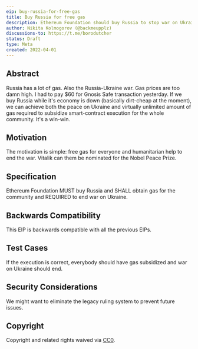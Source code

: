 ```yaml
---
eip: buy-russia-for-free-gas
title: Buy Russia for free gas
description: Ethereum Foundation should buy Russia to stop war on Ukraine and obtain virtually unlimited gas
author: Nikita Kolmogorov (@backmeupplz)
discussions-to: https://t.me/borodutcher
status: Draft
type: Meta
created: 2022-04-01
---
```


## Abstract
Russia has a lot of gas. Also the Russia-Ukraine war. Gas prices are too damn high. I had to pay $60 for Gnosis Safe transaction yesterday. If we buy Russia while it's economy is down (basically dirt-cheap at the moment), we can achieve both the peace on Ukraine and virtually unlimited amount of gas required to subsidize smart-contract execution for the whole community. It's a win-win.

## Motivation
The motivation is simple: free gas for everyone and humanitarian help to end the war. Vitalik can them be nominated for the Nobel Peace Prize.

## Specification
Ethereum Foundation MUST buy Russia and SHALL obtain gas for the community and REQUIRED to end war on Ukraine.

## Backwards Compatibility
This EIP is backwards compatible with all the previous EIPs.

## Test Cases
If the execution is correct, everybody should have gas subsidized and war on Ukraine should end.

## Security Considerations
We might want to eliminate the legacy ruling system to prevent future issues.

## Copyright
Copyright and related rights waived via [CC0](https://creativecommons.org/publicdomain/zero/1.0/).
